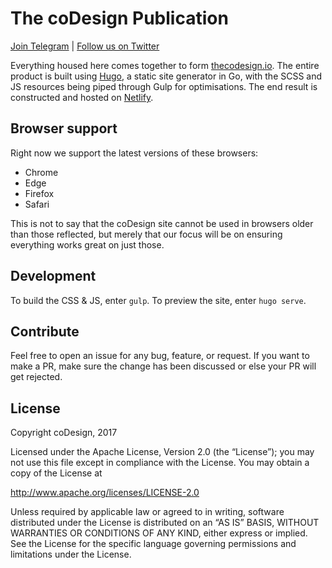 # The coDesign Publication

[Join Telegram](https://t.me/thecodesignpub) | 
[Follow us on Twitter](https://twitter.com/thecodesignpub)

Everything housed here comes together to form [thecodesign.io](https://thecodesign.io). The entire product is built using [Hugo](https://gohugo.io), a static site generator in Go, with the SCSS and JS resources being piped through Gulp for optimisations. The end result is constructed and hosted on [Netlify](https://www.netlify.com/).

## Browser support

Right now we support the latest versions of these browsers:

+ Chrome
+ Edge
+ Firefox
+ Safari

This is not to say that the coDesign site cannot be used in browsers older than those reflected, but merely that our focus will be on ensuring everything works great on just those.

## Development

To build the CSS & JS, enter `gulp`. To preview the site, enter `hugo serve`.

## Contribute

Feel free to open an issue for any bug, feature, or request. If you want to make a PR, make sure the change has been discussed or else your PR will get rejected.

## License

Copyright coDesign, 2017

Licensed under the Apache License, Version 2.0 (the “License”);
you may not use this file except in compliance with the License.
You may obtain a copy of the License at

  http://www.apache.org/licenses/LICENSE-2.0

Unless required by applicable law or agreed to in writing, software
distributed under the License is distributed on an “AS IS” BASIS,
WITHOUT WARRANTIES OR CONDITIONS OF ANY KIND, either express or implied.
See the License for the specific language governing permissions and
limitations under the License.
